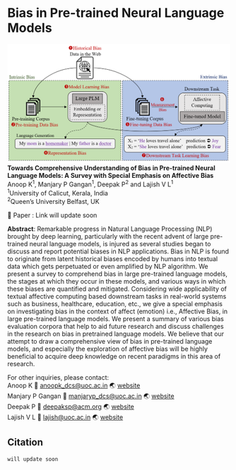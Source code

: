 # Bias in Pre-trained Neural Language Models
<img src= 'img/plm_bias.png' > </br>
**Towards Comprehensive Understanding of Bias in Pre-trained Neural Language Models: A Survey with Special Emphasis on Affective Bias** </br>
Anoop K<sup>1</sup>, Manjary P Gangan<sup>1</sup>, Deepak P<sup>2</sup>  and Lajish V L<sup>1</sup> </br>
<sup>1</sup>University of Calicut, Kerala, India </br>
<sup>2</sup>Queen’s University Belfast, UK </br>



:memo: Paper : Link will update soon </br>

**Abstract**: Remarkable progress in Natural Language Processing (NLP) brought by deep learning, particularly with the recent advent of large pre-trained neural language models, is injured as several studies began to discuss and report potential biases in NLP applications. Bias in NLP is found to originate from latent historical biases encoded by humans into textual data which gets perpetuated or even amplified by NLP algorithm. We present a survey to comprehend bias in large pre-trained language models, the stages at which they occur in these models, and various ways in which these biases are quantified and mitigated. Considering wide applicability of textual affective computing based downstream tasks in real-world systems such as business, healthcare, education, etc., we give a special emphasis on investigating bias in the context of affect (emotion) i.e., Affective Bias, in large pre-trained language models. We present a summary of various bias evaluation corpora that help to aid future research and discuss challenges in the research on bias in pretrained language models. We believe that our attempt to draw a comprehensive view of bias in pre-trained language models, and especially the exploration of affective bias will be highly beneficial to acquire deep knowledge on recent paradigms in this area of research. 


For other inquiries, please contact: </br>
Anoop K :email: anoopk_dcs@uoc.ac.in :earth_asia: [website](https://dcs.uoc.ac.in/~anoop/)</br>
Manjary P Gangan :email: manjaryp_dcs@uoc.ac.in :earth_asia: [website](https://dcs.uoc.ac.in/~manjary/) </br>
Deepak P :email: deepaksp@acm.org :earth_asia: [website](http://dpadmanabhan.public.cs.qub.ac.uk/) </br>
Lajish V L :email: lajish@uoc.ac.in :earth_asia: [website](https://dcs.uoc.ac.in/index.php/dr-lajish-v-l)

## Citation
```
will update soon
```
